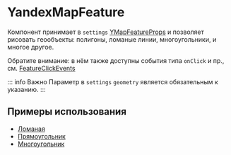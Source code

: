 # YandexMapFeature

Компонент принимает в `settings` [YMapFeatureProps](https://yandex.ru/dev/jsapi30/doc/ru/ref/#YMapFeatureProps) и позволяет рисовать геообъекты: полигоны, ломаные линии, многоугольники, и многое другое.

Обратите внимание: в нём также доступны события типа `onClick` и пр., см. [FeatureClickEvents](https://yandex.ru/dev/jsapi30/doc/ru/ref/#interface-featureclickevents)

::: info Важно
Параметр в `settings` `geometry` является обязательным к указанию.
:::

## Примеры использования
- [Ломаная](/examples/polyline)
- [Прямоугольник](/examples/rectangle)
- [Многоугольник](/examples/polygon)
